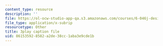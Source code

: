 ```yaml
---
content_type: resource
description: ''
file: https://ol-ocw-studio-app-qa.s3.amazonaws.com/courses/6-046j-design-and-analysis-of-algorithms-spring-2015/861535928582a2de38cc1aba3e9cde1b_MEz1J9wY2iM.srt
file_type: application/x-subrip
resourcetype: Other
title: 3play caption file
uid: 86153592-8582-a2de-38cc-1aba3e9cde1b
---
```

